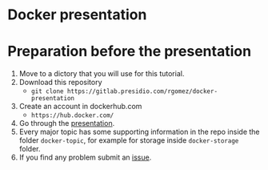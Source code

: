 # Docker presentation
# Preparation before the presentation
1. Move to a dictory that you will use for this tutorial.
2. Download this repository
    - `git clone https://gitlab.presidio.com/rgomez/docker-presentation`
3. Create an account in dockerhub.com
    - `https://hub.docker.com/`
4. Go through the [presentation](https://gitlab.presidio.com/rgomez/docker-presentation/blob/master/Docker%20presentation.pptx). 
5. Every major topic has some supporting information in the repo inside the folder `docker-topic`, for example for storage inside `docker-storage` folder.
6. If you find any problem submit an [issue](https://gitlab.presidio.com/rgomez/docker-presentation/issues/new).